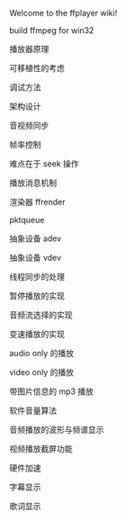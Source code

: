 Welcome to the ffplayer wiki!

build ffmpeg for win32

播放器原理

可移植性的考虑

调试方法

架构设计

音视频同步

帧率控制

难点在于 seek 操作

播放消息机制

渲染器 ffrender

pktqueue

抽象设备 adev

抽象设备 vdev

线程同步的处理

暂停播放的实现

音频流选择的实现

变速播放的实现

audio only 的播放

video only 的播放

带图片信息的 mp3 播放

软件音量算法

音频播放的波形与频谱显示

视频播放截屏功能

硬件加速

字幕显示

歌词显示
